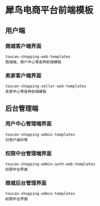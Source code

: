 # 犀鸟电商平台前端模板

## 用户端

### 商城客户端界面
    toucan-shopping-web-templates
    商城端、用户中心等各种前端模板
    
### 卖家客户端界面
    toucan-shopping-seller-web-templates
    卖家中心等各种前端模板
    
## 后台管理端

### 用户中心管理端界面
    toucan-shopping-admin-templates
    对用户操作等

### 权限中台管理端界面
    toucan-shopping-admin-auth-web-templates
    权限中台界面

### 商城后台管理界面
    toucan-shopping-admin-templates
    权限中台界面
